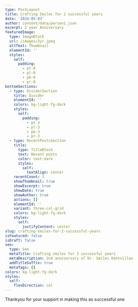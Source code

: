 ```yaml
---
type: PostLayout
title: Crafting Smiles for 2 successful years
date: '2024-05-03'
author: content/data/person1.json
excerpt: 2 year Anniversary
featuredImage:
  type: ImageBlock
  url: /images/2yr.jpeg
  altText: Thumbnail
  elementId: ''
  styles:
    self:
      padding:
        - pt-0
        - pl-0
        - pb-0
        - pr-0
bottomSections:
  - type: DividerSection
    title: Divider
    elementId: ''
    colors: bg-light-fg-dark
    styles:
      self:
        padding:
          - pt-3
          - pl-3
          - pb-3
          - pr-3
  - type: RecentPostsSection
    title:
      type: TitleBlock
      text: Recent posts
      color: text-dark
      styles:
        self:
          textAlign: center
    recentCount: 3
    showThumbnail: true
    showExcerpt: true
    showDate: true
    showAuthor: true
    actions: []
    elementId: ''
    variant: three-col-grid
    colors: bg-light-fg-dark
    styles:
      self:
        justifyContent: center
slug: crafting-smiles-for-2-successful-years
isFeatured: false
isDraft: false
seo:
  type: Seo
  metaTitle: Crafting smiles for 2 successful years
  metaDescription: 2nd anniversary of Dr. Smiles Dentvillae
  addTitleSuffix: true
  metaTags: []
colors: bg-light-fg-dark
styles:
  self:
    flexDirection: col
---
```

Thankyou for your support in making this as successful one
